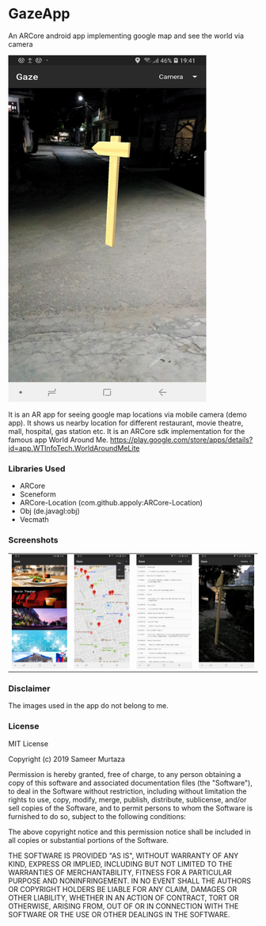 # GazeApp
An ARCore android app implementing google map and see the world via camera

<p>
    <img src="/screenshot/Screenshot_20180418-194109_Gaze.jpg?raw=true" width="400" height="700">
</p>

It is an AR app for seeing google map locations via mobile camera (demo app). It shows us nearby location for different restaurant, movie theatre, mall, hospital, gas station etc.
It is an ARCore sdk implementation for the famous app World Around Me. https://play.google.com/store/apps/details?id=app.WTInfoTech.WorldAroundMeLite

### Libraries Used
- ARCore
- Sceneform
- ARCore-Location (com.github.appoly:ARCore-Location)
- Obj (de.javagl:obj)
- Vecmath

### Screenshots
<table>
    <tr>
        <td >
            <img src="/screenshot/Screenshot_20180418-184644_Gaze.jpg" width="200" alt="Splash">
        </td>
        <td>
            <img src="/screenshot/Screenshot_20180418-185419_Gaze.jpg" width="200" alt="Splash">
        </td>
        <td>
            <img src="/screenshot/Screenshot_20180418-185448_Gaze.jpg" width="200" alt="Splash">
        </td>
        <td>
            <img src="/screenshot/Screenshot_20180418-190601_Gaze.jpg" width="200" alt="Splash">
        </td>
    </tr>
</table>


### Disclaimer
The images used in the app do not belong to me.

### License

MIT License

Copyright (c) 2019 Sameer Murtaza


Permission is hereby granted, free of charge, to any person obtaining a copy of this software and associated documentation files (the "Software"), to deal in the Software without restriction, including without limitation the rights to use, copy, modify, merge, publish, distribute, sublicense, and/or sell copies of the Software, and to permit persons to whom the Software is furnished to do so, subject to the following conditions:

The above copyright notice and this permission notice shall be included in all copies or substantial portions of the Software.

THE SOFTWARE IS PROVIDED "AS IS", WITHOUT WARRANTY OF ANY KIND, EXPRESS OR IMPLIED, INCLUDING BUT NOT LIMITED TO THE WARRANTIES OF MERCHANTABILITY, FITNESS FOR A PARTICULAR PURPOSE AND NONINFRINGEMENT. IN NO EVENT SHALL THE AUTHORS OR COPYRIGHT HOLDERS BE LIABLE FOR ANY CLAIM, DAMAGES OR OTHER LIABILITY, WHETHER IN AN ACTION OF CONTRACT, TORT OR OTHERWISE, ARISING FROM, OUT OF OR IN CONNECTION WITH THE SOFTWARE OR THE USE OR OTHER DEALINGS IN THE SOFTWARE.